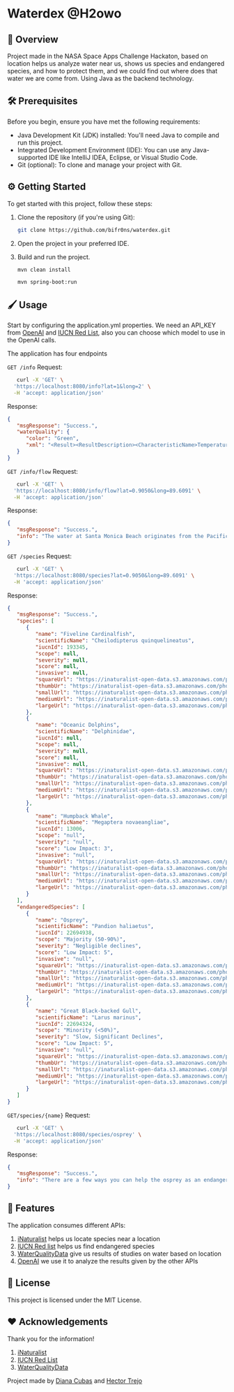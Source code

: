 # Waterdex @H2owo

## 🚰 Overview 

Project made in the NASA Space Apps Challenge Hackaton, based on location
helps us analyze water near us, shows us species and endangered species, and how to protect them, and we could find out
where does that water we are come from.
Using Java as the backend technology.

## 🛠️ Prerequisites

Before you begin, ensure you have met the following requirements:

- Java Development Kit (JDK) installed: You'll need Java to compile and run this project.
- Integrated Development Environment (IDE): You can use any Java-supported IDE like IntelliJ IDEA, Eclipse, or Visual Studio Code.
- Git (optional): To clone and manage your project with Git.

## ⚙️ Getting Started

To get started with this project, follow these steps:

1. Clone the repository (if you're using Git):

   ```bash
   git clone https://github.com/bifr0ns/waterdex.git

2. Open the project in your preferred IDE.

3. Build and run the project.
   ```bash
   mvn clean install
   ```
   
   ```bash
   mvn spring-boot:run
   ```

## 🖌️ Usage
Start by configuring the application.yml properties. We need an API_KEY from [OpenAI](https://platform.openai.com/docs/api-reference) 
and [IUCN Red List](https://apiv3.iucnredlist.org/api/v3/docs), also you can choose which model to use in the OpenAI calls.

The application has four endpoints

`GET /info` Request:
```bash
   curl -X 'GET' \
  'https://localhost:8080/info?lat=1&long=2' \
  -H 'accept: application/json'
   ```
Response:
```json
{
   "msgResponse": "Success.",
   "waterQuality": {
      "color": "Green",
      "xml": "<Result><ResultDescription><CharacteristicName>Temperature, water</CharacteristicName><ResultSampleFractionText>Total</ResultSampleFractionText><ResultMeasure><ResultMeasureValue>66.4</ResultMeasureValue><MeasureUnitCode>deg F</MeasureUnitCode></ResultMeasure><ResultStatusIdentifier>Final</ResultStatusIdentifier><ResultValueTypeName>Actual</ResultValueTypeName><ResultDepthHeightMeasure><MeasureValue>0</MeasureValue><MeasureUnitCode>ft</MeasureUnitCode></ResultDepthHeightMeasure></ResultDescription></Result><Result><ResultDescription><CharacteristicName>Dissolved oxygen (DO)</CharacteristicName><ResultSampleFractionText>Dissolved</ResultSampleFractionText><ResultMeasure><ResultMeasureValue>1.25</ResultMeasureValue><MeasureUnitCode>mg/L</MeasureUnitCode></ResultMeasure><ResultStatusIdentifier>Final</ResultStatusIdentifier><ResultValueTypeName>Actual</ResultValueTypeName><ResultDepthHeightMeasure><MeasureValue>14</MeasureValue><MeasureUnitCode>m</MeasureUnitCode></ResultDepthHeightMeasure></ResultDescription></Result><Result><ResultDescription><CharacteristicName>Phosphorus</CharacteristicName><ResultSampleFractionText>Total</ResultSampleFractionText><ResultMeasure><ResultMeasureValue>0.0676</ResultMeasureValue><MeasureUnitCode>mg/L</MeasureUnitCode></ResultMeasure><ResultStatusIdentifier>Final</ResultStatusIdentifier><ResultValueTypeName>Actual</ResultValueTypeName></ResultDescription><ResultAnalyticalMethod><MethodIdentifier>365.1</MethodIdentifier><MethodIdentifierContext>USEPA</MethodIdentifierContext><MethodName>Phosphorus by Colorimetry</MethodName><MethodDescriptionText>https://www.nemi.gov/methods/method_summary/4823/</MethodDescriptionText></ResultAnalyticalMethod><ResultLabInformation><LaboratoryName>113133790</LaboratoryName><AnalysisStartDate>2023-09-21</AnalysisStartDate><ResultDetectionQuantitationLimit><DetectionQuantitationLimitTypeName>Lower Quantitation Limit</DetectionQuantitationLimitTypeName><DetectionQuantitationLimitMeasure><MeasureValue>0.0300</MeasureValue><MeasureUnitCode>mg/L</MeasureUnitCode></DetectionQuantitationLimitMeasure></ResultDetectionQuantitationLimit></ResultLabInformation></Result><Result><ResultDescription><CharacteristicName>Chlorophyll a (probe relative fluorescence)</CharacteristicName><ResultSampleFractionText>Total</ResultSampleFractionText><ResultMeasure><ResultMeasureValue>9.03</ResultMeasureValue><MeasureUnitCode>ug/L</MeasureUnitCode></ResultMeasure><ResultStatusIdentifier>Final</ResultStatusIdentifier><ResultValueTypeName>Actual</ResultValueTypeName></ResultDescription><ResultAnalyticalMethod><MethodIdentifier>445.0</MethodIdentifier><MethodIdentifierContext>USEPA</MethodIdentifierContext><MethodName>445.0 ~ EPA; Chlorophyll and Pheophytin in Algae by Fluorescence</MethodName><MethodDescriptionText>https://www.nemi.gov/methods/method_summary/7222/</MethodDescriptionText></ResultAnalyticalMethod><ResultLabInformation><LaboratoryName>113133790</LaboratoryName><AnalysisStartDate>2023-09-15</AnalysisStartDate><ResultDetectionQuantitationLimit><DetectionQuantitationLimitTypeName>Lower Quantitation Limit</DetectionQuantitationLimitTypeName><DetectionQuantitationLimitMeasure><MeasureValue>0.870</MeasureValue><MeasureUnitCode>ug/L</MeasureUnitCode></DetectionQuantitationLimitMeasure></ResultDetectionQuantitationLimit></ResultLabInformation></Result><Result><ResultDescription><CharacteristicName>pH</CharacteristicName><ResultSampleFractionText>Total</ResultSampleFractionText><ResultMeasure><ResultMeasureValue>6.71</ResultMeasureValue><MeasureUnitCode>None</MeasureUnitCode></ResultMeasure><ResultStatusIdentifier>Final</ResultStatusIdentifier><ResultValueTypeName>Actual</ResultValueTypeName><ResultDepthHeightMeasure><MeasureValue>14</MeasureValue><MeasureUnitCode>m</MeasureUnitCode></ResultDepthHeightMeasure></ResultDescription></Result><Result><ResultDescription><CharacteristicName>Specific conductance</CharacteristicName><ResultMeasure><ResultMeasureValue>118.7</ResultMeasureValue><MeasureUnitCode>umho/cm</MeasureUnitCode></ResultMeasure><ResultStatusIdentifier>Final</ResultStatusIdentifier><ResultValueTypeName>Actual</ResultValueTypeName><ResultDepthHeightMeasure><MeasureValue>13</MeasureValue><MeasureUnitCode>m</MeasureUnitCode></ResultDepthHeightMeasure></ResultDescription></Result><Result><ResultDescription><CharacteristicName>Dissolved oxygen saturation</CharacteristicName><ResultMeasure><ResultMeasureValue>10.6</ResultMeasureValue><MeasureUnitCode>%</MeasureUnitCode></ResultMeasure><ResultStatusIdentifier>Final</ResultStatusIdentifier><ResultValueTypeName>Actual</ResultValueTypeName><ResultDepthHeightMeasure><MeasureValue>13</MeasureValue><MeasureUnitCode>m</MeasureUnitCode></ResultDepthHeightMeasure></ResultDescription></Result>"
   }
}
   ```
`GET /info/flow` Request:
```bash
   curl -X 'GET' \
  'https://localhost:8080/info/flow?lat=0.9050&long=89.6091' \
  -H 'accept: application/json'
   ```
Response:
```json
{
   "msgResponse": "Success.",
   "info": "The water at Santa Monica Beach originates from the Pacific Ocean, which is a vast body of water covering a large part of the western coast of North and South America. The specific water at this location is part of the Pacific Ocean and is influenced by ocean currents and tides in the region."
}
   ```

`GET /species` Request:
```bash
   curl -X 'GET' \
  'https://localhost:8080/species?lat=0.9050&long=89.6091' \
  -H 'accept: application/json'
   ```
Response:
```json
{
   "msgResponse": "Success.",
   "species": [
      {
         "name": "Fiveline Cardinalfish",
         "scientificName": "Cheilodipterus quinquelineatus",
         "iucnId": 193345,
         "scope": null,
         "severity": null,
         "score": null,
         "invasive": null,
         "squareUrl": "https://inaturalist-open-data.s3.amazonaws.com/photos/326462698/square.png",
         "thumbUr": "https://inaturalist-open-data.s3.amazonaws.com/photos/326462698/thumb.png",
         "smallUrl": "https://inaturalist-open-data.s3.amazonaws.com/photos/326462698/small.png",
         "mediumUrl": "https://inaturalist-open-data.s3.amazonaws.com/photos/326462698/medium.png",
         "largeUrl": "https://inaturalist-open-data.s3.amazonaws.com/photos/326462698/large.png"
      },
      {
         "name": "Oceanic Dolphins",
         "scientificName": "Delphinidae",
         "iucnId": null,
         "scope": null,
         "severity": null,
         "score": null,
         "invasive": null,
         "squareUrl": "https://inaturalist-open-data.s3.amazonaws.com/photos/326446211/square.jpg",
         "thumbUr": "https://inaturalist-open-data.s3.amazonaws.com/photos/326446211/thumb.jpg",
         "smallUrl": "https://inaturalist-open-data.s3.amazonaws.com/photos/326446211/small.jpg",
         "mediumUrl": "https://inaturalist-open-data.s3.amazonaws.com/photos/326446211/medium.jpg",
         "largeUrl": "https://inaturalist-open-data.s3.amazonaws.com/photos/326446211/large.jpg"
      },
      {
         "name": "Humpback Whale",
         "scientificName": "Megaptera novaeangliae",
         "iucnId": 13006,
         "scope": "null",
         "severity": "null",
         "score": "Low Impact: 3",
         "invasive": "null",
         "squareUrl": "https://inaturalist-open-data.s3.amazonaws.com/photos/326421175/square.jpg",
         "thumbUr": "https://inaturalist-open-data.s3.amazonaws.com/photos/326421175/thumb.jpg",
         "smallUrl": "https://inaturalist-open-data.s3.amazonaws.com/photos/326421175/small.jpg",
         "mediumUrl": "https://inaturalist-open-data.s3.amazonaws.com/photos/326421175/medium.jpg",
         "largeUrl": "https://inaturalist-open-data.s3.amazonaws.com/photos/326421175/large.jpg"
      }
   ],
   "endangeredSpecies": [
      {
         "name": "Osprey",
         "scientificName": "Pandion haliaetus",
         "iucnId": 22694938,
         "scope": "Majority (50-90%)",
         "severity": "Negligible declines",
         "score": "Low Impact: 5",
         "invasive": "null",
         "squareUrl": "https://inaturalist-open-data.s3.amazonaws.com/photos/326463148/square.jpeg",
         "thumbUr": "https://inaturalist-open-data.s3.amazonaws.com/photos/326463148/thumb.jpeg",
         "smallUrl": "https://inaturalist-open-data.s3.amazonaws.com/photos/326463148/small.jpeg",
         "mediumUrl": "https://inaturalist-open-data.s3.amazonaws.com/photos/326463148/medium.jpeg",
         "largeUrl": "https://inaturalist-open-data.s3.amazonaws.com/photos/326463148/large.jpeg"
      },
      {
         "name": "Great Black-backed Gull",
         "scientificName": "Larus marinus",
         "iucnId": 22694324,
         "scope": "Minority (<50%)",
         "severity": "Slow, Significant Declines",
         "score": "Low Impact: 5",
         "invasive": "null",
         "squareUrl": "https://inaturalist-open-data.s3.amazonaws.com/photos/326463254/square.jpeg",
         "thumbUr": "https://inaturalist-open-data.s3.amazonaws.com/photos/326463254/thumb.jpeg",
         "smallUrl": "https://inaturalist-open-data.s3.amazonaws.com/photos/326463254/small.jpeg",
         "mediumUrl": "https://inaturalist-open-data.s3.amazonaws.com/photos/326463254/medium.jpeg",
         "largeUrl": "https://inaturalist-open-data.s3.amazonaws.com/photos/326463254/large.jpeg"
      }
   ]
}
   ```

`GET/species/{name}` Request:
```bash
   curl -X 'GET' \
  'https://localhost:8080/species/osprey' \
  -H 'accept: application/json'
   ```
Response:
```json
{
   "msgResponse": "Success.",
   "info": "There are a few ways you can help the osprey as an endangered species:\n\n1. Support conservation organizations: Contribute to organizations that work towards osprey conservation, such as the Osprey Foundation or local wildlife rehabilitation centers. Your donations can aid in research, habitat preservation, and rescue efforts.\n\n2. Promote awareness: Spread knowledge about ospreys and their plight by sharing information through social media, writing articles or blogs, or giving presentations. Educating others about the importance of protecting ospreys can lead to increased support and conservation efforts.\n\n3. Volunteer for conservation projects: Participate in local conservation projects focused on osprey preservation. This could involve monitoring nests, assisting with habitat restoration, or participating in rescue and rehabilitation efforts.\n\n4. Support habitat preservation: Advocate for the preservation of suitable osprey habitats by supporting land conservation initiatives and encouraging sustainable development practices. Protecting their nesting sites, food sources, and migration routes is crucial for their survival.\n\n5. Reduce pollution and litter: Help prevent water pollution by properly disposing of waste and chemicals. Reducing litter and pollution in water bodies ensures a healthier environment for ospreys and their prey.\n\nRemember, even small actions can contribute to the conservation of endangered species like the osprey."
}
   ```

## 🔋 Features
The application consumes different APIs:
1. [iNaturalist](https://www.inaturalist.org/pages/api+reference) helps us locate species near a location
2. [IUCN Red list](https://apiv3.iucnredlist.org/api/v3/docs) helps us find endangered species
3. [WaterQualityData](https://www.waterqualitydata.us/webservices_documentation/) give us results of studies on water based on location
4. [OpenAI](https://platform.openai.com/docs/api-reference/introduction) we use it to analyze the results given by the other APIs

## 📄 License
This project is licensed under the MIT License. 

## ❤️ Acknowledgements
Thank you for the information!
1. [iNaturalist](https://www.inaturalist.org/home)
2. [IUCN Red List](https://www.iucnredlist.org/)
3. [WaterQualityData](https://www.waterqualitydata.us/)

Project made by [Diana Cubas](https://www.linkedin.com/in/diana-bel%C3%A9n-cubas-garc%C3%ADa-8540ab159/) and [Hector Trejo](https://www.linkedin.com/in/hectortrejo24/)